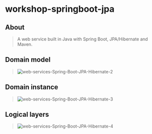 # workshop-springboot-jpa

## About
> A web service built in Java with Spring Boot, JPA/Hibernate and Maven.

## Domain model
> ![web-services-Spring-Boot-JPA-Hibernate-2](https://github.com/docafavarato/workshop-springboot-jpa/assets/98183878/75790d4e-f163-4657-a182-651b9e3ea129)

## Domain instance
> ![web-services-Spring-Boot-JPA-Hibernate-3](https://github.com/docafavarato/workshop-springboot-jpa/assets/98183878/5b02e721-a137-4da9-a149-6117ed23615b)

## Logical layers
> ![web-services-Spring-Boot-JPA-Hibernate-4](https://github.com/docafavarato/workshop-springboot-jpa/assets/98183878/2d438047-7493-48ef-bd65-6952ba78c80e)
